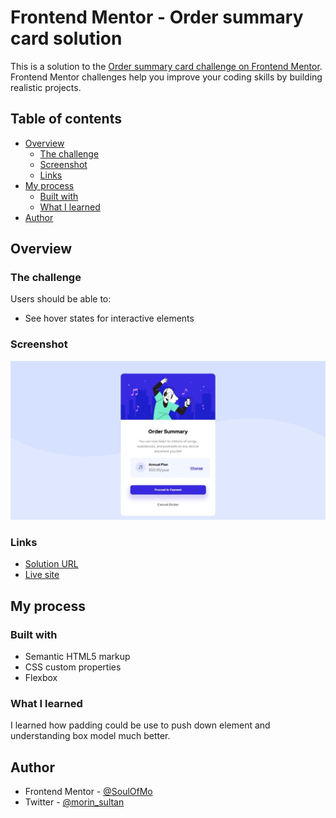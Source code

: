 # Frontend Mentor - Order summary card solution

This is a solution to the [Order summary card challenge on Frontend Mentor](https://www.frontendmentor.io/challenges/order-summary-component-QlPmajDUj). Frontend Mentor challenges help you improve your coding skills by building realistic projects. 

## Table of contents

- [Overview](#overview)
  - [The challenge](#the-challenge)
  - [Screenshot](#screenshot)
  - [Links](#links)
- [My process](#my-process)
  - [Built with](#built-with)
  - [What I learned](#what-i-learned)
- [Author](#author)


## Overview

### The challenge

Users should be able to:

- See hover states for interactive elements

### Screenshot

![](/images\screenshot.jpeg)

### Links

- [Solution URL](https://github.com/SoulOfMo/order-summary-component-main.git)
- [Live site ](https://soulofmo.github.io/order-summary-component-main/)

## My process

### Built with

- Semantic HTML5 markup
- CSS custom properties
- Flexbox

### What I learned
I learned how padding could be use to push down element and understanding box model much better.

## Author
- Frontend Mentor - [@SoulOfMo](https://www.frontendmentor.io/profile/SoulOfmo)
- Twitter - [@morin_sultan](https://www.twitter.com/morin_sultan?s=09)

